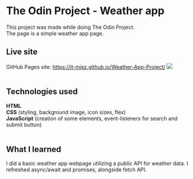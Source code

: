 # The Odin Project -  Weather app
This project was made while doing The Odin Project. </br>
The page is a simple weather app page.</br>

## Live site
GitHub Pages site: https://it-miez.github.io/Weather-App-Project/
![](https://github.com/IT-miez/Weather-App-Project/blob/main/weather-app-gif.gif)
</br></br>

## Technologies used
**HTML** </br>
**CSS** (styling, background image, icon sizes, flex)</br>
**JavaScript** (creation of some elements, event-listeners for search and submit button)</br></br>


## What I learned
I did a basic weather app webpage utilizing a public API for weather data. I refreshed async/await and promises, alongside fetch API.